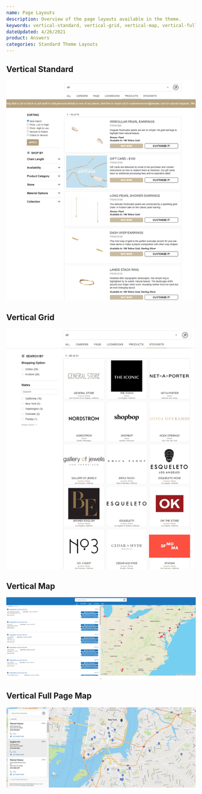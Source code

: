 ```yaml
---
name: Page Layouts
description: Overview of the page layouts available in the theme. 
keywords: vertical-standard, vertical-grid, vertical-map, vertical-full-page-map
dateUpdated: 4/26/2021
product: Answers
categories: Standard Theme Layouts
---
```

## Vertical Standard
![image](../../../Images/PagesTemplates/VerticalStandard.png) 

## Vertical Grid
![image](../../../Images/PagesTemplates/VerticalGrid.png) 

## Vertical Map
![image](../../../Images/PagesTemplates/VerticalMap.png) 

## Vertical Full Page Map
![image](../../../Images/PagesTemplates/VerticalFullPageMap.png) 

